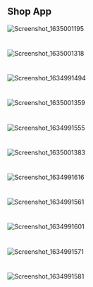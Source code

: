 ## Shop App

![Screenshot_1635001195](https://user-images.githubusercontent.com/74519625/138561850-080f059c-acb7-47b4-80e4-563c7c94b804.png)
#
![Screenshot_1635001318](https://user-images.githubusercontent.com/74519625/138561906-8ca74639-c89a-43e9-bf2b-55d5041f7632.png)
#
![Screenshot_1634991494](https://user-images.githubusercontent.com/74519625/138561912-3003c52b-7d48-4fb8-95be-3c6d15794c3f.png)
#
![Screenshot_1635001359](https://user-images.githubusercontent.com/74519625/138561925-61cdbc8d-eb2a-48d5-bda4-4f936e6c7f12.png)
#
![Screenshot_1634991555](https://user-images.githubusercontent.com/74519625/138561930-56ce5cf3-72e7-4f57-bf25-c0a9826a1eea.png)
#

![Screenshot_1635001383](https://user-images.githubusercontent.com/74519625/138561936-48f2bfef-5516-456f-94aa-17c2d9bc4a93.png)
#
![Screenshot_1634991616](https://user-images.githubusercontent.com/74519625/138561949-11979173-24b6-4b5a-a522-31344e20920f.png)
#
![Screenshot_1634991561](https://user-images.githubusercontent.com/74519625/138561958-b8a69a56-b5ef-4c2c-b43f-73960d314cce.png)
#
![Screenshot_1634991601](https://user-images.githubusercontent.com/74519625/138561972-2a6884ec-c07f-4b46-bfbd-48713c356f33.png)
#
![Screenshot_1634991571](https://user-images.githubusercontent.com/74519625/138561983-babd4dd3-d3bd-49ef-8365-a6bc660d5557.png)
#
![Screenshot_1634991581](https://user-images.githubusercontent.com/74519625/138561994-715cf90e-0990-486f-a857-3f3b6d06eb25.png)


